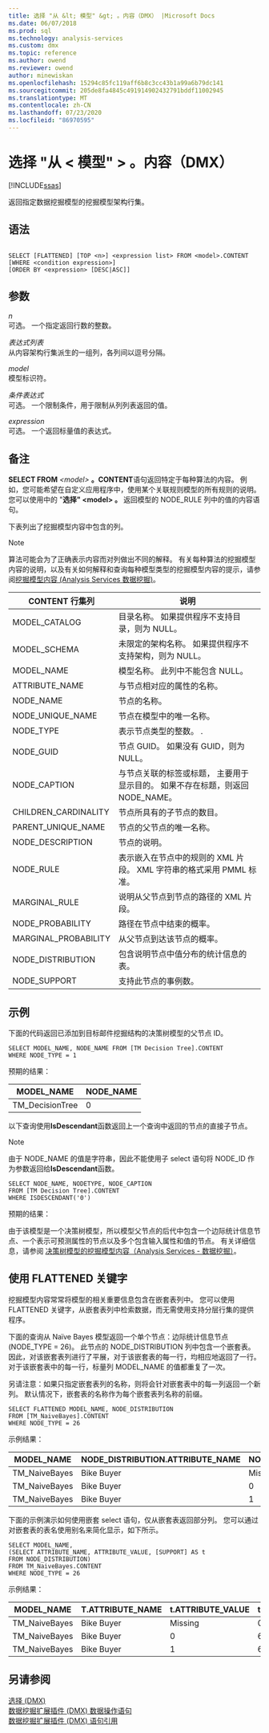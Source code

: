```yaml
---
title: 选择 "从 &lt; 模型" &gt; 。内容（DMX） |Microsoft Docs
ms.date: 06/07/2018
ms.prod: sql
ms.technology: analysis-services
ms.custom: dmx
ms.topic: reference
ms.author: owend
ms.reviewer: owend
author: minewiskan
ms.openlocfilehash: 15294c85fc119aff6b8c3cc43b1a99a6b79dc141
ms.sourcegitcommit: 205de8fa4845c491914902432791bddf11002945
ms.translationtype: MT
ms.contentlocale: zh-CN
ms.lasthandoff: 07/23/2020
ms.locfileid: "86970595"
---
```

# <a name="select-from-ltmodelgtcontent-dmx"></a>选择 "从 &lt; 模型" &gt; 。内容（DMX）
[!INCLUDE[ssas](../includes/applies-to-version/ssas.md)]

  返回指定数据挖掘模型的挖掘模型架构行集。  
  
## <a name="syntax"></a>语法  
  
```  
  
SELECT [FLATTENED] [TOP <n>] <expression list> FROM <model>.CONTENT   
[WHERE <condition expression>]  
[ORDER BY <expression> [DESC|ASC]]  
```  
  
## <a name="arguments"></a>参数  
 *n*  
 可选。 一个指定返回行数的整数。  
  
 *表达式列表*  
 从内容架构行集派生的一组列，各列间以逗号分隔。  
  
 *model*  
 模型标识符。  
  
 *条件表达式*  
 可选。 一个限制条件，用于限制从列列表返回的值。  
  
 *expression*  
 可选。 一个返回标量值的表达式。  
  
## <a name="remarks"></a>备注  
 **SELECT FROM** _\<model>_ **。CONTENT**语句返回特定于每种算法的内容。 例如，您可能希望在自定义应用程序中，使用某个关联规则模型的所有规则的说明。 您可以使用中的 "**选择" \<model> 。** 返回模型的 NODE_RULE 列中的值的内容语句。  
  
 下表列出了挖掘模型内容中包含的列。  
  
> [!NOTE]  
>  算法可能会为了正确表示内容而对列做出不同的解释。 有关每种算法的挖掘模型内容的说明，以及有关如何解释和查询每种模型类型的挖掘模型内容的提示，请参阅[挖掘模型内容 &#40;Analysis Services 数据挖掘&#41;](https://docs.microsoft.com/analysis-services/data-mining/mining-model-content-analysis-services-data-mining)。  
  
|CONTENT 行集列|说明|  
|---------------------------|-----------------|  
|MODEL_CATALOG|目录名称。 如果提供程序不支持目录，则为 NULL。|  
|MODEL_SCHEMA|未限定的架构名称。 如果提供程序不支持架构，则为 NULL。|  
|MODEL_NAME|模型名称。 此列中不能包含 NULL。|  
|ATTRIBUTE_NAME|与节点相对应的属性的名称。|  
|NODE_NAME|节点的名称。|  
|NODE_UNIQUE_NAME|节点在模型中的唯一名称。|  
|NODE_TYPE|表示节点类型的整数。 .|  
|NODE_GUID|节点 GUID。 如果没有 GUID，则为 NULL。|  
|NODE_CAPTION|与节点关联的标签或标题， 主要用于显示目的。 如果不存在标题，则返回 NODE_NAME。|  
|CHILDREN_CARDINALITY|节点所具有的子节点的数目。|  
|PARENT_UNIQUE_NAME|节点的父节点的唯一名称。|  
|NODE_DESCRIPTION|节点的说明。|  
|NODE_RULE|表示嵌入在节点中的规则的 XML 片段。 XML 字符串的格式采用 PMML 标准。|  
|MARGINAL_RULE|说明从父节点到节点的路径的 XML 片段。|  
|NODE_PROBABILITY|路径在节点中结束的概率。|  
|MARGINAL_PROBABILITY|从父节点到达该节点的概率。|  
|NODE_DISTRIBUTION|包含说明节点中值分布的统计信息的表。|  
|NODE_SUPPORT|支持此节点的事例数。|  
  
## <a name="examples"></a>示例  
 下面的代码返回已添加到目标邮件挖掘结构的决策树模型的父节点 ID。  
  
```  
SELECT MODEL_NAME, NODE_NAME FROM [TM Decision Tree].CONTENT  
WHERE NODE_TYPE = 1  
```  
  
 预期的结果：  
  
|MODEL_NAME|NODE_NAME|  
|-----------------|----------------|  
|TM_DecisionTree|0|  
  
 以下查询使用**IsDescendant**函数返回上一个查询中返回的节点的直接子节点。  
  
> [!NOTE]  
>  由于 NODE_NAME 的值是字符串，因此不能使用子 select 语句将 NODE_ID 作为参数返回给**IsDescendant**函数。  
  
```  
SELECT NODE_NAME, NODETYPE, NODE_CAPTION   
FROM [TM Decision Tree].CONTENT  
WHERE ISDESCENDANT('0')  
```  
  
 预期的结果：  
  
 由于该模型是一个决策树模型，所以模型父节点的后代中包含一个边际统计信息节点、一个表示可预测属性的节点以及多个包含输入属性和值的节点。 有关详细信息，请参阅 [决策树模型的挖掘模型内容（Analysis Services - 数据挖掘）](https://docs.microsoft.com/analysis-services/data-mining/mining-model-content-for-decision-tree-models-analysis-services-data-mining)。  
  
## <a name="using-the-flattened-keyword"></a>使用 FLATTENED 关键字  
 挖掘模型内容常常将模型的相关重要信息包含在嵌套表列中。 您可以使用 FLATTENED 关键字，从嵌套表列中检索数据，而无需使用支持分层行集的提供程序。  
  
 下面的查询从 Naïve Bayes 模型返回一个单个节点：边际统计信息节点 (NODE_TYPE = 26)。 此节点的 NODE_DISTRIBUTION 列中包含一个嵌套表。 因此，对该嵌套表列进行了平展，对于该嵌套表的每一行，均相应地返回了一行。 对于该嵌套表中的每一行，标量列 MODEL_NAME 的值都重复了一次。  
  
 另请注意：如果只指定嵌套表列的名称，则将会针对嵌套表中的每一列返回一个新列。 默认情况下，嵌套表的名称作为每个嵌套表列名称的前缀。  
  
```  
SELECT FLATTENED MODEL_NAME, NODE_DISTRIBUTION  
FROM [TM_NaiveBayes].CONTENT  
WHERE NODE_TYPE = 26  
```  
  
 示例结果：  
  
|MODEL_NAME|NODE_DISTRIBUTION.ATTRIBUTE_NAME|NODE_DISTRIBUTION.ATTRIBUTE_VALUE|NODE_DISTRIBUTION.SUPPORT|NODE_DISTRIBUTION.PROBABILITY|NODE_DISTRIBUTION.VARIANCE|NODE_DISTRIBUTION.VALUETYPE|  
|-----------------|----------------------------------------|-----------------------------------------|--------------------------------|------------------------------------|---------------------------------|----------------------------------|  
|TM_NaiveBayes|Bike Buyer|Missing|0|0|0|1|  
|TM_NaiveBayes|Bike Buyer|0|6556|0.506685215240745|0||  
|TM_NaiveBayes|Bike Buyer|1|6383|0.493314784759255|0||  
  
 下面的示例演示如何使用嵌套 select 语句，仅从嵌套表返回部分列。 您可以通过对嵌套表的表名使用别名来简化显示，如下所示。  
  
```  
SELECT MODEL_NAME,   
(SELECT ATTRIBUTE_NAME, ATTRIBUTE_VALUE, [SUPPORT] AS t  
FROM NODE_DISTRIBUTION)   
FROM TM_NaiveBayes.CONTENT  
WHERE NODE_TYPE = 26  
```  
  
 示例结果：  
  
|MODEL_NAME|T.ATTRIBUTE_NAME|t.ATTRIBUTE_VALUE|t.SUPPORT|  
|-----------------|-----------------------|------------------------|---------------|  
|TM_NaiveBayes|Bike Buyer|Missing|0|  
|TM_NaiveBayes|Bike Buyer|0|6556|  
|TM_NaiveBayes|Bike Buyer|1|6383|  
  
## <a name="see-also"></a>另请参阅  
 [选择 &#40;DMX&#41;](../dmx/select-dmx.md)   
 [数据挖掘扩展插件 &#40;DMX&#41; 数据操作语句](../dmx/dmx-statements-data-manipulation.md)   
 [数据挖掘扩展插件 (DMX) 语句引用](../dmx/data-mining-extensions-dmx-statements.md)  
  
  

